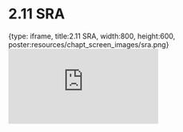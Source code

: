# 2.11 SRA
 
{type: iframe, title:2.11 SRA, width:800, height:600, poster:resources/chapt_screen_images/sra.png}
![](https://mccoy-lab.github.io/hgv_modules/no_toc/sra.html)
 

 

